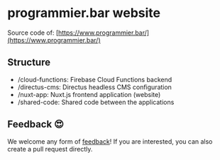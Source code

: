 # programmier.bar website

Source code of: [https://www.programmier.bar/](https://www.programmier.bar/)

## Structure

- /cloud-functions: Firebase Cloud Functions backend
- /directus-cms: Directus headless CMS configuration
- /nuxt-app: Nuxt.js frontend application (website)
- /shared-code: Shared code between the applications

## Feedback 😍

We welcome any form of [feedback](https://www.programmier.bar/kontakt)! If you are interested, you can also create a pull request directly.
